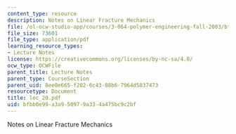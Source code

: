 ```yaml
---
content_type: resource
description: Notes on Linear Fracture Mechanics
file: /ol-ocw-studio-app/courses/3-064-polymer-engineering-fall-2003/bfbb0e99a3a950979a334a475bc9c2bf_lec_20.pdf
file_size: 73601
file_type: application/pdf
learning_resource_types:
- Lecture Notes
license: https://creativecommons.org/licenses/by-nc-sa/4.0/
ocw_type: OCWFile
parent_title: Lecture Notes
parent_type: CourseSection
parent_uid: 8ee0e665-f202-6c43-88b6-7964d5837473
resourcetype: Document
title: lec_20.pdf
uid: bfbb0e99-a3a9-5097-9a33-4a475bc9c2bf
---
```

Notes on Linear Fracture Mechanics